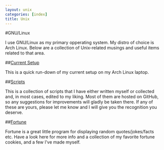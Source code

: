```yaml
---
layout: unix
categories: [index]
title: Unix
---
```

#GNU/Linux

I use GNU/Linux as my primary opperating system. My distro of choice is Arch
Linux. Below are a collection of Unix-related musings and useful items related
to that area.

##[Current Setup](/unix/setup.html)

This is a quick run-down of my current setup on my Arch Linux laptop.

##[Scripts](/unix/scripts/)

This is a collection of scripts that I have either written myself or collected
and, in most cases, edited to my liking. Most of them are hosted on GitHub, so
any suggestions for improvements will gladly be taken there. If any of these are
yours, please let me know and I will give you the recognition you deserve.

##[Fortune](/unix/fortune.html)

Fortune is a great little program for displaying random quotes/jokes/facts etc.
Have a look here for more info and a collection of my favorite fortune cookies,
and a few I've made myself.
